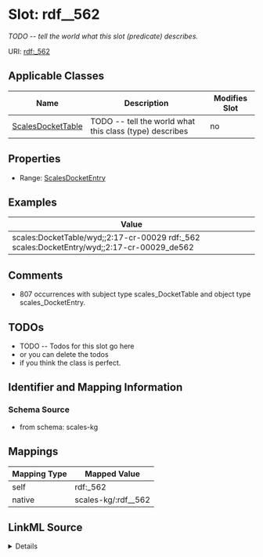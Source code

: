 

# Slot: rdf__562


_TODO -- tell the world what this slot (predicate) describes._





URI: [rdf:_562](http://www.w3.org/1999/02/22-rdf-syntax-ns#_562)



<!-- no inheritance hierarchy -->





## Applicable Classes

| Name | Description | Modifies Slot |
| --- | --- | --- |
| [ScalesDocketTable](../classes/ScalesDocketTable.md) | TODO -- tell the world what this class (type) describes |  no  |







## Properties

* Range: [ScalesDocketEntry](../classes/ScalesDocketEntry.md)






## Examples

| Value |
| --- |
| scales:DocketTable/wyd;;2:17-cr-00029 rdf:_562 scales:DocketEntry/wyd;;2:17-cr-00029_de562 |

## Comments

* 807 occurrences with subject type scales_DocketTable and object type scales_DocketEntry.

## TODOs

* TODO -- Todos for this slot go here
* or you can delete the todos
* if you think the class is perfect.

## Identifier and Mapping Information







### Schema Source


* from schema: scales-kg




## Mappings

| Mapping Type | Mapped Value |
| ---  | ---  |
| self | rdf:_562 |
| native | scales-kg/:rdf__562 |




## LinkML Source

<details>
```yaml
name: rdf__562
description: TODO -- tell the world what this slot (predicate) describes.
todos:
- TODO -- Todos for this slot go here
- or you can delete the todos
- if you think the class is perfect.
comments:
- 807 occurrences with subject type scales_DocketTable and object type scales_DocketEntry.
examples:
- value: scales:DocketTable/wyd;;2:17-cr-00029 rdf:_562 scales:DocketEntry/wyd;;2:17-cr-00029_de562
from_schema: scales-kg
rank: 1000
slot_uri: rdf:_562
alias: rdf__562
domain_of:
- scales_DocketTable
range: scales_DocketEntry

```
</details>